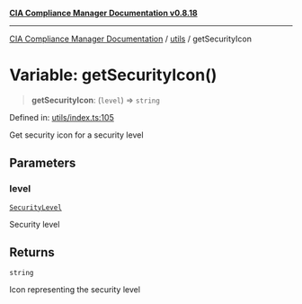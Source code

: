 [**CIA Compliance Manager Documentation v0.8.18**](../../README.md)

***

[CIA Compliance Manager Documentation](../../modules.md) / [utils](../README.md) / getSecurityIcon

# Variable: getSecurityIcon()

> **getSecurityIcon**: (`level`) => `string`

Defined in: [utils/index.ts:105](https://github.com/Hack23/cia-compliance-manager/blob/509f2f6138f4e24aa7fe1ae9432ec1ccefbe5f32/src/utils/index.ts#L105)

Get security icon for a security level

## Parameters

### level

[`SecurityLevel`](../../types/cia/type-aliases/SecurityLevel.md)

Security level

## Returns

`string`

Icon representing the security level
